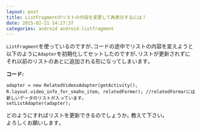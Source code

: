```yaml
---
layout: post
title: ListFragmentのリストの内容を変更して再表示するには？
date: 2015-02-21 14:27:37
categories: android android-listfragment
---
```

<p><code>ListFragment</code>を使っているのですが､コードの途中でリストの内容を変えようと以下のように<code>Adapter</code>を初期化してセットしたのですが､リストが更新されずにそれ以前のリストのあとに追加される形になってしまいます｡</p>

<p><strong>コード:</strong></p>

```
adapter = new RelatedVideosAdapter(getActivity(), R.layout.video_info_for_smaho_item, relatedFormer); //relatedFormarには新しいデータのリストが入っています｡
setListAdapter(adapter);
```

<p>どのようにすればリストを更新できるのでしょうか｡  教えて下さい｡  <br>
よろしくお願いします｡</p>
